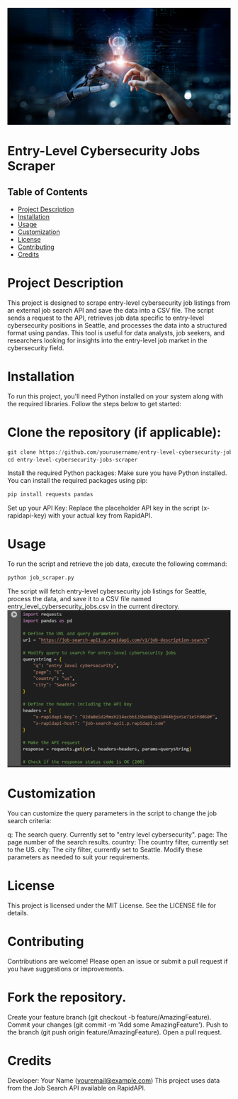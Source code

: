 ![Artificial_Intelligence](Artificial_Intelligence.jpg)
# Entry-Level Cybersecurity Jobs Scraper
## Table of Contents
- [Project Description](#project-description)
- [Installation](#installation)
- [Usage](#usage)
- [Customization](#customization)
- [License](#license)
- [Contributing](#contributing)
- [Credits](#credits)

# Project Description
This project is designed to scrape entry-level cybersecurity job listings from an external job search API and save the data into a CSV file. The script sends a request to the API, retrieves job data specific to entry-level cybersecurity positions in Seattle, and processes the data into a structured format using pandas. This tool is useful for data analysts, job seekers, and researchers looking for insights into the entry-level job market in the cybersecurity field.

# Installation
To run this project, you'll need Python installed on your system along with the required libraries. Follow the steps below to get started:

# Clone the repository (if applicable):

<!-- python code block -->
```python
git clone https://github.com/yourusername/entry-level-cybersecurity-jobs-scraper.git
cd entry-level-cybersecurity-jobs-scraper
```

Install the required Python packages: Make sure you have Python installed. You can install the required packages using pip:

<!-- python code block -->
```python
pip install requests pandas
```
Set up your API Key: Replace the placeholder API key in the script (x-rapidapi-key) with your actual key from RapidAPI.

# Usage
To run the script and retrieve the job data, execute the following command:

<!-- python code block -->
```python
python job_scraper.py
```
The script will fetch entry-level cybersecurity job listings for Seattle, process the data, and save it to a CSV file named entry_level_cybersecurity_jobs.csv in the current directory.
![code](code.png)
# Customization
You can customize the query parameters in the script to change the job search criteria:

q: The search query. Currently set to "entry level cybersecurity".
page: The page number of the search results.
country: The country filter, currently set to the US.
city: The city filter, currently set to Seattle.
Modify these parameters as needed to suit your requirements.

# License
This project is licensed under the MIT License. See the LICENSE file for details.

# Contributing
Contributions are welcome! Please open an issue or submit a pull request if you have suggestions or improvements.

# Fork the repository.
Create your feature branch (git checkout -b feature/AmazingFeature).
Commit your changes (git commit -m 'Add some AmazingFeature').
Push to the branch (git push origin feature/AmazingFeature).
Open a pull request.
# Credits
Developer: Your Name (youremail@example.com)
This project uses data from the Job Search API available on RapidAPI.
